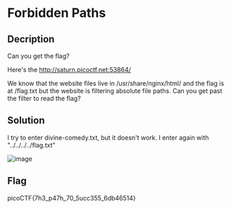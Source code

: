 # Forbidden Paths
## Decription 
Can you get the flag? 

Here's the http://saturn.picoctf.net:53864/

We know that the website files live in /usr/share/nginx/html/ and the flag is at /flag.txt but the website is filtering absolute file paths. Can you get past the filter to read the flag?
## Solution 
I try to enter divine-comedy.txt, but it doesn't work. I enter again with "../../../../flag.txt" 

![image](https://user-images.githubusercontent.com/84562630/160774804-ba8f7534-5a47-4375-b7a8-d628229fe225.png)

## Flag
 picoCTF{7h3_p47h_70_5ucc355_6db46514}
